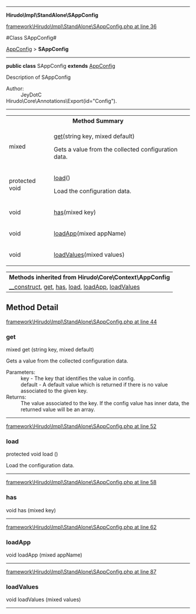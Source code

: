 

- - -

**Hirudo\Impl\StandAlone\SAppConfig**


<a href="https://github.com/JeyDotC/Hirudo/blob/master/framework/Hirudo/Impl/StandAlone/SAppConfig.php#L36" target='_blank'>framework\Hirudo\Impl\StandAlone\SAppConfig.php at line 36</a>

#Class SAppConfig#

<a href="https://github.com/JeyDotC/Hirudo-docs/blob/master/Hirudo/Core/Context/AppConfig.md">AppConfig</a>
 &gt; **SAppConfig**




- - -

<p><strong>public  class</strong> <span>SAppConfig</span>
<strong>extends</strong> <a href="https://github.com/JeyDotC/Hirudo-docs/blob/master/Hirudo/Core/Context/AppConfig.md">AppConfig</a>

</p>

<div class="comment" id="overview_description"><p>Description of SAppConfig</p></div>

<dl>
<dt>Author:</dt>
<dd>JeyDotC</dd>
<dt>Hirudo\Core\Annotations\Export(id="Config").</dt>
</dl>


<hr />

<table id="summary_method">
<tr><th colspan="2">Method Summary</th></tr>
<tr>
<td><span class='k'></span> <span class='nx'>mixed</span></td>
<td class="description"><p class="name"><a href="#get">get</a>(string key, mixed default)</p><p class="description">Gets a value from the collected configuration data.</p></td>
</tr>
<tr>
<td><span class='k'>protected </span> <span class='nx'>void</span></td>
<td class="description"><p class="name"><a href="#load">load</a>()</p><p class="description">Load the configuration data.</p></td>
</tr>
<tr>
<td><span class='k'></span> <span class='nx'>void</span></td>
<td class="description"><p class="name"><a href="#has">has</a>(mixed key)</p><p class="description"></p></td>
</tr>
<tr>
<td><span class='k'></span> <span class='nx'>void</span></td>
<td class="description"><p class="name"><a href="#loadapp">loadApp</a>(mixed appName)</p></td>
</tr>
<tr>
<td><span class='k'></span> <span class='nx'>void</span></td>
<td class="description"><p class="name"><a href="#loadvalues">loadValues</a>(mixed values)</p><p class="description"></p></td>
</tr>
</table>

<table class="inherit">
<tr><th colspan="2">Methods inherited from Hirudo\Core\Context\AppConfig</th></tr>
<tr><td><a href="https://github.com/JeyDotC/Hirudo-docs/blob/master/Hirudo/Core/Context/AppConfig.md#__construct">__construct</a>, <a href="https://github.com/JeyDotC/Hirudo-docs/blob/master/Hirudo/Core/Context/AppConfig.md#get">get</a>, <a href="https://github.com/JeyDotC/Hirudo-docs/blob/master/Hirudo/Core/Context/AppConfig.md#has">has</a>, <a href="https://github.com/JeyDotC/Hirudo-docs/blob/master/Hirudo/Core/Context/AppConfig.md#load">load</a>, <a href="https://github.com/JeyDotC/Hirudo-docs/blob/master/Hirudo/Core/Context/AppConfig.md#loadapp">loadApp</a>, <a href="https://github.com/JeyDotC/Hirudo-docs/blob/master/Hirudo/Core/Context/AppConfig.md#loadvalues">loadValues</a></td></tr></table>

<h2 id="detail_method">Method Detail</h2>

<a href="https://github.com/JeyDotC/Hirudo/blob/master/framework/Hirudo/Impl/StandAlone/SAppConfig.php#L44" target='_blank'>framework\Hirudo\Impl\StandAlone\SAppConfig.php at line 44</a>

<h3 id="get()">get</h3>
<span class='k'></span> <span class='nx'>mixed</span> <span class='nf'>get</span> (string key, mixed default)

<div class="details">
<p>Gets a value from the collected configuration data.</p><dl>
<dt>Parameters:</dt>
<dd>key - The key that identifies the value in config.</dd>
<dd>default - A default value which is returned if there is no value associated to the given key.</dd>
<dt>Returns:</dt>
<dd>The value associated to the key. If the config value has inner data, the returned value will be an array.</dd>
</dl>

</div>

- - -


<a href="https://github.com/JeyDotC/Hirudo/blob/master/framework/Hirudo/Impl/StandAlone/SAppConfig.php#L52" target='_blank'>framework\Hirudo\Impl\StandAlone\SAppConfig.php at line 52</a>

<h3 id="load()">load</h3>
<span class='k'>protected </span> <span class='nx'>void</span> <span class='nf'>load</span> ()

<div class="details">
<p>Load the configuration data.</p>
</div>

- - -


<a href="https://github.com/JeyDotC/Hirudo/blob/master/framework/Hirudo/Impl/StandAlone/SAppConfig.php#L58" target='_blank'>framework\Hirudo\Impl\StandAlone\SAppConfig.php at line 58</a>

<h3 id="has()">has</h3>
<span class='k'></span> <span class='nx'>void</span> <span class='nf'>has</span> (mixed key)

<div class="details">
<p></p>
</div>

- - -


<a href="https://github.com/JeyDotC/Hirudo/blob/master/framework/Hirudo/Impl/StandAlone/SAppConfig.php#L62" target='_blank'>framework\Hirudo\Impl\StandAlone\SAppConfig.php at line 62</a>

<h3 id="loadApp()">loadApp</h3>
<span class='k'></span> <span class='nx'>void</span> <span class='nf'>loadApp</span> (mixed appName)

<div class="details">

</div>

- - -


<a href="https://github.com/JeyDotC/Hirudo/blob/master/framework/Hirudo/Impl/StandAlone/SAppConfig.php#L87" target='_blank'>framework\Hirudo\Impl\StandAlone\SAppConfig.php at line 87</a>

<h3 id="loadValues()">loadValues</h3>
<span class='k'></span> <span class='nx'>void</span> <span class='nf'>loadValues</span> (mixed values)

<div class="details">
<p></p>
</div>

- - -

